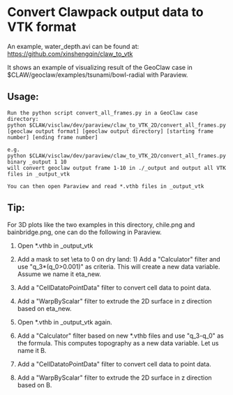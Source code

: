 # Convert Clawpack output data to VTK format

An example, water\_depth.avi can be found at:
https://github.com/xinshengqin/claw_to_vtk

It shows an example of visualizing result of the GeoClaw case in $CLAW/geoclaw/examples/tsunami/bowl-radial with Paraview.

## Usage:
    Run the python script convert_all_frames.py in a GeoClaw case directory:
    python $CLAW/visclaw/dev/paraview/claw_to_VTK_2D/convert_all_frames.py [geoclaw output format] [geoclaw output directory] [starting frame number] [ending frame number] 

    e.g.
    python $CLAW/visclaw/dev/paraview/claw_to_VTK_2D/convert_all_frames.py binary _output 1 10 
    will convert geoclaw output frame 1-10 in ./_output and output all VTK files in _output_vtk

    You can then open Paraview and read *.vthb files in _output_vtk

## Tip:
For 3D plots like the two examples in this directory, chile.png and bainbridge.png, one can do the following in Paraview.

1. Open *.vthb in _output_vtk

2. Add a mask to set \eta to 0 on dry land: 1) Add a "Calculator" filter and use "q_3*(q_0>0.001)" as criteria. This will create a new data variable. Assume we name it eta_new.

3. Add a "CellDatatoPointData" filter to convert cell data to point data.

4. Add a "WarpByScalar" filter to extrude the 2D surface in z direction based on eta_new.

5. Open *.vthb in _output_vtk again.

6. Add a "Calculator" filter based on new *.vthb files and use "q_3-q_0" as the formula. This computes topography as a new data variable. Let us name it B.

7. Add a "CellDatatoPointData" filter to convert cell data to point data.

8. Add a "WarpByScalar" filter to extrude the 2D surface in z direction based on B.

